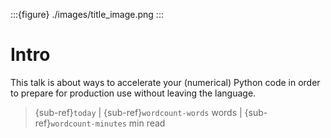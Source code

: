 :::{figure} ./images/title_image.png
:::

# Intro

This talk is about ways to accelerate your (numerical) Python code in order to prepare for production use without leaving the language.

> {sub-ref}`today` | {sub-ref}`wordcount-words` words | {sub-ref}`wordcount-minutes` min read
